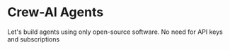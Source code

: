 # Crew-AI Agents

Let's build agents using only open-source software. No need for API keys and subscriptions
